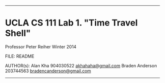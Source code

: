-------------------------------------------------------------------------------
UCLA CS 111 Lab 1. "Time Travel Shell"
======================================
Professor Peter Reiher
Winter 2014

FILE:	README

AUTHOR(s):
Alan Kha			904030522	akhahaha@gmail.com
Braden Anderson		203744563	bradencanderson@gmail.com

-------------------------------------------------------------------------------

